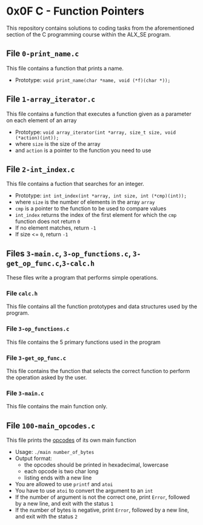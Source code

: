 # 0x0F C - Function Pointers
This repository contains solutions to coding tasks from the aforementioned section of the C programming course within the ALX_SE program.

## File `0-print_name.c`
This file contains a function that prints a name.
* Prototype: `void print_name(char *name, void (*f)(char *));`

## File `1-array_iterator.c`
This file contains a function that executes a function given as a parameter on each element of an array
* Prototype: `void array_iterator(int *array, size_t size, void (*action)(int));`
* where `size` is the size of the array
* and `action` is a pointer to the function you need to use

## File `2-int_index.c`
This file contains a fuction that searches for an integer.
* Prototype: `int int_index(int *array, int size, int (*cmp)(int));`
* where `size` is the number of elements in the array `array`
* `cmp` is a pointer to the function to be used to compare values
* `int_index` returns the index of the first element for which the `cmp` function does not return `0`
* If no element matches, return `-1`
* If size <= `0`, return `-1`

## Files `3-main.c`, `3-op_functions.c`, `3-get_op_func.c`,`3-calc.h`
These files write a program that performs simple operations.
### File `calc.h`
This file contains all the function prototypes and data structures used by the program.
### File `3-op_functions.c`
This file contains the 5 primary functions used in the program
### File `3-get_op_func.c`
This file contains the function that selects the correct function to perform the operation asked by the user.
### File `3-main.c`
This file contains the main function only.

## File `100-main_opcodes.c`
This file prints the [opcodes](https://en.wikipedia.org/wiki/Opcode) of its own main function
* Usage: `./main number_of_bytes`
* Output format:
	* the opcodes should be printed in hexadecimal, lowercase
	* each opcode is two char long
	* listing ends with a new line
* You are allowed to use `printf` and `atoi`
* You have to use `atoi` to convert the argument to an `int`
* If the number of argument is not the correct one, print `Error`, followed by a new line, and exit with the status `1`
* If the number of bytes is negative, print `Error`, followed by a new line, and exit with the status `2`
